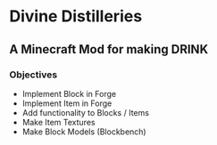 # Divine Distilleries

## A Minecraft Mod for making **DRINK**



### Objectives

- Implement Block in Forge
- Implement Item in Forge
- Add functionality to Blocks / Items
- Make Item Textures
- Make Block Models (Blockbench)
